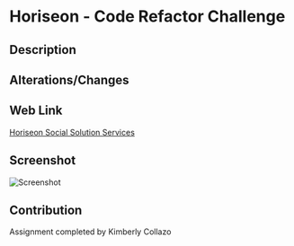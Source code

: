# Horiseon - Code Refactor Challenge

## Description


## Alterations/Changes


## Web Link
[Horiseon Social Solution Services](https://lightfooted.github.io/refactor-challenge/)

## Screenshot

![Screenshot](assets/images/complete-livepage-screenshot.png)

## Contribution
Assignment completed by Kimberly Collazo